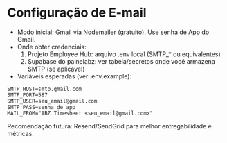 # Configuração de E-mail

- Modo inicial: Gmail via Nodemailer (gratuito). Use senha de App do Gmail.
- Onde obter credenciais:
  1) Projeto Employee Hub: arquivo .env local (SMTP_* ou equivalentes)
  2) Supabase do painelabz: ver tabela/secretos onde você armazena SMTP (se aplicável)
- Variáveis esperadas (ver .env.example):
```
SMTP_HOST=smtp.gmail.com
SMTP_PORT=587
SMTP_USER=seu_email@gmail.com
SMTP_PASS=senha_de_app
MAIL_FROM="ABZ Timesheet <seu_email@gmail.com>"
```

Recomendação futura: Resend/SendGrid para melhor entregabilidade e métricas.

